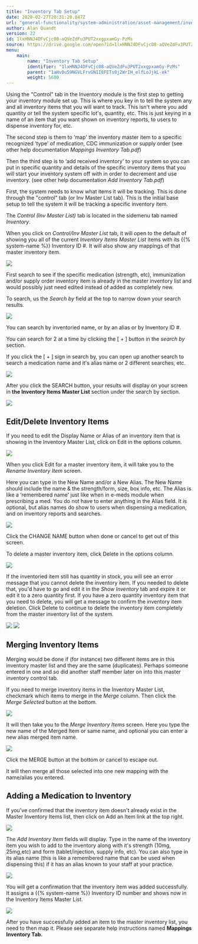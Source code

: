 ```yaml
---
title: "Inventory Tab Setup"
date: 2020-02-27T20:31:20.847Z
url: "general-functionality/system-administration/asset-management/inventory-tab-setup.html"
author: Alan Quandt
version: 22
id: 1lxHNNJ4DFvCjc08-aQVeZdFu3PUT2xxgpxamGy-PzMs
source: https://drive.google.com/open?id=1lxHNNJ4DFvCjc08-aQVeZdFu3PUT2xxgpxamGy-PzMs
menu:
    main:
        name: "Inventory Tab Setup"
        identifier: "1lxHNNJ4DFvCjc08-aQVeZdFu3PUT2xxgpxamGy-PzMs"
        parent: "1aHv0u59NGVLFrvGN1I8FETs0j2WrIH_elfLoJjkL-ek"
        weight: 5680
---
```

Using the "Control" tab in the Inventory module is the first step to getting your inventory module set up. This is where you key in to tell the system any and all inventory items that you will want to track. This isn't where you add quantity or tell the system specific lot's, quantity, etc. This is just keying in a name of an item that you want shown on inventory reports, to users to dispense inventory for, etc.

The second step is them to ‘map' the inventory master item to a specific recognized ‘type' of medication, CDC immunization or supply order (see other help documentation *Mappings Inventory Tab.pdf*)

Then the third step is to ‘add received inventory' to your system so you can put in specific quantity and details of the specific inventory items that you will start your inventory system off with in order to decrement and use inventory. (see other help documentation *Add Inventory Tab.pdf*)

First, the system needs to know what items it will be tracking. This is done through the "control" tab (or Inv Master List tab). This is the initial base setup to tell the system it will be tracking a specific inventory item.

The *Control (Inv Master List)* tab is located in the sidemenu tab named *Inventory*.

When you click on *Control/Inv Master List* tab, it will open to the default of showing you all of the current *Inventory Items Master List* items with its {{% system-name %}} Inventory ID #. It will also show any mappings of that master inventory item.

![](../../../external_files/18aae460cf365604e3411d69685a75c8.png)

First search to see if the specific medication (strength, etc), immunization and/or supply order inventory item is already in the master inventory list and would possibly just need edited instead of added as completely new.

To search, us the *Search by* field at the top to narrow down your search results.

![](../../../external_files/97cb507b2ab591074f9501fa044e956c.png)

You can search by inventoried name, or by an alias or by Inventory ID #.

You can search for 2 at a time by clicking the [ + ] button in the *search by* section.

If you click the [ + ] sign in search by, you can open up another search to search a medication name and it's alias name or 2 different searches, etc.

![](../../../external_files/90b770a8fcdc2f735efa93979d4ce2b8.png)

After you click the SEARCH button, your results will display on your screen in **the Inventory Items Master List** section under the search by section.

![](../../../external_files/bfa7afbc30d70ef8a03142636b6762d2.png)

## Edit/Delete Inventory Items

If you need to edit the Display Name or Alias of an inventory item that is showing in the Inventory Master List, click on Edit in the options column.

![](../../../external_files/a93ae2d8ea05bed37910396bf9938f22.png)

When you click Edit for a master inventory item, it will take you to the *Rename Inventory Item* screen.

Here you can type in the New Name and/or a New Alias. The New Name should include the name & the strength/form, size, box info, etc. The Alias is like a ‘remembered name' just like when in e-meds module when prescribing a med. You do not have to enter anything in the Alias field. It is optional, but alias names do show to users when dispensing a medication, and on inventory reports and searches.

![](../../../external_files/32514237be88677f8e2244a64966a4e5.png)

Click the CHANGE NAME button when done or cancel to get out of this screen.

To delete a master inventory item, click Delete in the options column.

![](../../../external_files/83edb2c2bedca7089faa9a5d5965876f.png)

If the inventoried item still has quantity in stock, you will see an error message that you cannot delete the inventory item. If you needed to delete that, you'd have to go and edit it in the *Show Inventory* tab and expire it or edit it to a zero quantity first. If you have a zero quantity inventory item that you need to delete, you will get a message to confirm the inventory item deletion. Click Delete to continue to delete the inventory item completely from the master inventory list of the system.

![](../../../external_files/2399390bcbe532337dec67dd87311a4a.png) ![](../../../external_files/b1c4061adf4ff16a8b462a89b59a171b.png)

## Merging Inventory Items

Merging would be done if (for instance) two different items are in this inventory master list and they are the same (duplicates). Perhaps someone entered in one and so did another staff member later on into this master inventory control tab.

If you need to merge inventory items in the Inventory Master List, checkmark which items to merge in the *Merge* column. Then click the *Merge Selected* button at the bottom.

![](../../../external_files/04673c5b9e561bbd28cf198c8bde6986.png)

It will then take you to the *Merge Inventory Items* screen. Here you type the new name of the Merged Item or same name, and optional you can enter a new alias merged item name.

![](../../../external_files/6cfb3ed35e6cab9d9275623947b0d063.png)

Click the MERGE button at the bottom or cancel to escape out.

It will then merge all those selected into one new mapping with the name/alias you entered.

## Adding a Medication to Inventory

If you've confirmed that the inventory item doesn't already exist in the Master Inventory Items list, then click on Add an Item link at the top right.

![](../../../external_files/cdf9561a14b1b744f7a32e5eebb3f999.png)

The *Add Inventory Item* fields will display. Type in the name of the inventory item you wish to add to the inventory along with it's strength (10mg, 25mg,etc) and form (tablet/injection, supply info, etc). You can also type in its alias name (this is like a remembered name that can be used when dispensing this) if it has an alias known to your staff at your practice.

![](../../../external_files/99d51c666b69be9d41f69050542cc4f6.png)

You will get a confirmation that the inventory item was added successfully. It assigns a {{% system-name %}} Inventory ID number and shows now in the Inventory Items Master List.

![](../../../external_files/0afaf6117400a4c00dcbcf665b390c98.png)

After you have successfully added an item to the master inventory list, you need to then map it. Please see separate help instructions named **Mappings Inventory Tab.**


